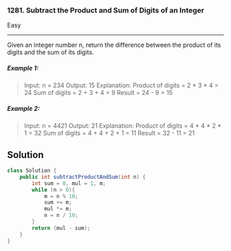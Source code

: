 ### 1281. Subtract the Product and Sum of Digits of an Integer
Easy

------------

Given an integer number n, return the difference between the product of its digits and the sum of its digits.

##### Example 1:

> Input: n = 234
> Output: 15 
> Explanation: 
> Product of digits = 2 * 3 * 4 = 24 
> Sum of digits = 2 + 3 + 4 = 9 
> Result = 24 - 9 = 15

##### Example 2:

> Input: n = 4421
> Output: 21
> Explanation: 
> Product of digits = 4 * 4 * 2 * 1 = 32 
> Sum of digits = 4 + 4 + 2 + 1 = 11 
> Result = 32 - 11 = 21

## Solution
```java
class Solution {
    public int subtractProductAndSum(int n) {
        int sum = 0, mul = 1, m;
        while (n > 0){
            m = n % 10;
            sum += m;
            mul *= m;
            n = n / 10;
        }
        return (mul - sum);
    }
}
```